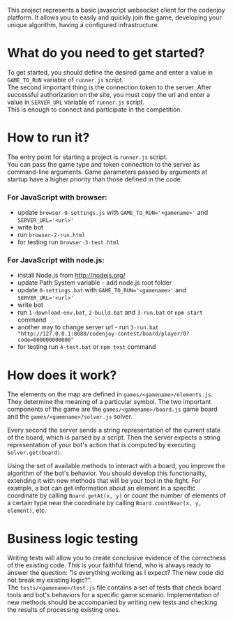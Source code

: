 This project represents a basic javascript websocket client for the codenjoy platform.
It allows you to easily and quickly join the game, developing your unique algorithm, having a configured infrastructure.

# What do you need to get started?
To get started, you should define the desired game and enter a value in `GAME_TO_RUN` variable of `runner.js` script. \
The second important thing is the connection token to the server. After successful authorization on the site, you must copy the url
and enter a value in `SERVER_URL` variable of `runner.js` script. \
This is enough to connect and participate in the competition.

# How to run it?
The entry point for starting a project is `runner.js` script. \
You can pass the game type and token connection to the server as command-line arguments.
Game parameters passed by arguments at startup have a higher priority than those defined in the code.

### For JavaScript with browser:
- update `browser-0-settings.js` with `GAME_TO_RUN='<gamename>'` and `SERVER_URL='<url>'`
- write bot
- run `browser-2-run.html`
- for testing run `browser-3-test.html`

### For JavaScript with node.js:
- install Node.js from http://nodejs.org/
- update Path System variable - add node.js root folder
- update `0-settings.bat` with `GAME_TO_RUN='<gamename>'` and `SERVER_URL='<url>'`
- write bot
- run `1-download-env.bat`, `2-build.bat` and `3-run.bat` or `npm start` command
- another way to change server url - run `3-run.bat "http://127.0.0.1:8080/codenjoy-contest/board/player/0?code=000000000000"`
- for testing run `4-test.bat` or `npm test` command

# How does it work?
The elements on the map are defined in `games/<gamename>/elements.js`. They determine the meaning of a particular symbol.
The two important components of the game are the `games/<gamename>/board.js` game board and the `games/<gamename>/solver.js` solver.

Every second the server sends a string representation of the current state of the board, which is parsed by a script.
Then the server expects a string representation of your bot's action that is computed by executing `Solver.get(board)`.

Using the set of available methods to interact with a board, you improve the algorithm of the bot's behavior.
You should develop this functionality, extending it with new methods that will be your tool in the fight.
For example, a bot can get information about an element in a specific coordinate by calling `Board.getAt(x, y)`
or count the number of elements of a certain type near the coordinate by calling `Board.countNear(x, y, element)`, etc.

# Business logic testing
Writing tests will allow you to create conclusive evidence of the correctness of the existing code.
This is your faithful friend, who is always ready to answer the question: "Is everything working as I expect? The new code did not break my existing logic?". \
The `tests/<gamename>/test.js` file contains a set of tests that check board tools and bot's behaviors for a specific game scenario.
Implementation of new methods should be accompanied by writing new tests and checking the results of processing existing ones.